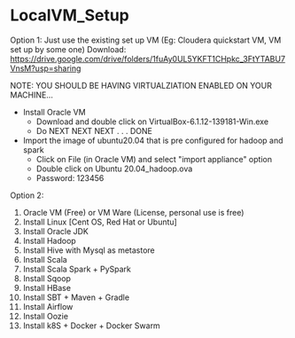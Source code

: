 # LocalVM_Setup

Option 1: Just use the existing set up VM (Eg: Cloudera quickstart VM, VM set up by some one)
Download: https://drive.google.com/drive/folders/1fuAy0UL5YKFT1CHpkc_3FtYTABU7VnsM?usp=sharing

NOTE: YOU SHOULD BE HAVING VIRTUALZIATION ENABLED ON YOUR MACHINE... 

 - Install Oracle VM
	- Download and double click on VirtualBox-6.1.12-139181-Win.exe
	- Do NEXT NEXT NEXT . . . DONE
 - Import the image of ubuntu20.04 that is pre configured for hadoop and spark 
    - Click on File (in Oracle VM) and select "import appliance" option
	- Double click on Ubuntu 20.04_hadoop.ova
	- Password: 123456
	


Option 2: 
1. Oracle VM (Free) or VM Ware (License, personal use is free)
2. Install Linux [Cent OS, Red Hat or Ubuntu] 
3. Install Oracle JDK
4. Install Hadoop 
5. Install Hive with Mysql as metastore 
5. Install Scala
6. Install Scala Spark + PySpark 
7. Install Sqoop
8. Install HBase
9. Install SBT + Maven + Gradle
10. Install Airflow 
12. Install Oozie
13. Install k8S + Docker + Docker Swarm

  	
	